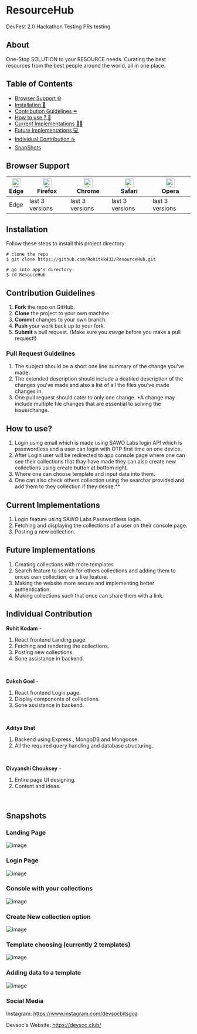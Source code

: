 # ResourceHub
DevFest 2.0 Hackathon
Testing PRs testing

## About
One-Stop SOLUTION to your RESOURCE needs. Curating the best resources from the best people around the world, all in one place.

## Table of Contents
- [Browser Support 🌐](#browser-support)
- [Installation 🐣](#installation)
- [Contribution Guidelines ✒](#contribution-guidelines)
- [How to use ? 📖](#how-to-use)
- [Current Implementations 👨‍💻](#current-implementations)
- [Future Implementations 💻](#future-implementations)
- [Individual Contribution ☕](#individual-contribution)
- [SnapShots](#snapshots)

## Browser Support
| [<img src="https://raw.githubusercontent.com/alrra/browser-logos/master/src/edge/edge_48x48.png" alt="IE / Edge" width="24px" height="24px" />](http://godban.github.io/browsers-support-badges/)</br>Edge | [<img src="https://raw.githubusercontent.com/alrra/browser-logos/master/src/firefox/firefox_48x48.png" alt="Firefox" width="24px" height="24px" />](http://godban.github.io/browsers-support-badges/)</br>Firefox | [<img src="https://raw.githubusercontent.com/alrra/browser-logos/master/src/chrome/chrome_48x48.png" alt="Chrome" width="24px" height="24px" />](http://godban.github.io/browsers-support-badges/)</br>Chrome | [<img src="https://raw.githubusercontent.com/alrra/browser-logos/master/src/safari/safari_48x48.png" alt="Safari" width="24px" height="24px" />](http://godban.github.io/browsers-support-badges/)</br>Safari | [<img src="https://raw.githubusercontent.com/alrra/browser-logos/master/src/opera/opera_48x48.png" alt="Opera" width="24px" height="24px" />](http://godban.github.io/browsers-support-badges/)</br>Opera |
| --- | --- | --- | --- | --- |
| Edge | last 3 versions | last 3 versions | last 3 versions | last 3 versions |

## Installation

Follow these steps to install this project directory:

```
# clone the repo
$ git clone https://github.com/Rohitkk432/ResourceHub.git

# go into app's directory:
$ cd ResouceHub

```

## Contribution Guidelines
1. **Fork** the repo on GitHub.
2. **Clone** the project to your own machine.
3. **Commit** changes to your own branch.
4. **Push** your work back up to your fork.
5. **Submit** a pull request.
(Make sure you *merge* before you make a pull request!)

### Pull Request Guidelines
1. The subject should be a short one line summary of the change you've made.
2. The extended description should include a deatiled description of the changes you've made and also a list of all the files you've made changes in.
3. One pull request should cater to only one change. *A change may include multiple file changes that are essential to solving the issue/change.

## How to use?
1. Login using email which is made using SAWO Labs login API which is passwordless and a user can login with OTP first time on one device.
2. After Login user will be redirected to app console page where one can see their collections that thay have made they can also create new collections using create button at bottom right.
3. Where one can choose template and input data into them.
4. One can also check others collection using the searchar provided and add them to they collection if they desire.**

## Current Implementations
1. Login feature using SAWO Labs Passwordless login.
2. Fetching and displaying the collections of a user on their console page.
3. Posting a new collection.

## Future Implementations
1. Creating collections with more templates
2. Search feature to search for others collections and adding them to onces own collection, or a like feature.
3. Making the website more secure and implementing better authentication.
4. Making collections such that once can share them with a link.

## Individual Contribution
**Rohit Kodam** -<br />
1. React frontend Landing page.
2. Fetching and rendering the collections.
3. Posting new collections.
4. Sone assistance in backend.
<br />

**Daksh Goel** -<br>
1. React frontend Login page.
2. Display components of collections.
3. Sone assistance in backend.
<br />

**Aditya Bhat** <br />
1. Backend using Express , MongoDB and Mongoose.
2. All the required query handling and database structuring.
<br />

**Divyanshi Chouksey** -<br>
1. Entire page UI designing.
2. Content and ideas.
<br />

## Snapshots

### Landing Page
![image](https://user-images.githubusercontent.com/74586376/129566686-2012037b-5762-4172-ac6d-86684bf7a2c3.png)

### Login Page
![image](https://user-images.githubusercontent.com/74586376/129566718-1432bcdd-1c2f-4069-a279-cc7befa5d6bd.png)

### Console with your collections
![image](https://user-images.githubusercontent.com/74586376/129566787-418b631a-49b4-427c-8554-7e940c09f143.png)

### Create New collection option 
![image](https://user-images.githubusercontent.com/74586376/129566841-0b8351de-409e-40a5-94ca-8684295ee9fe.png)

### Template choosing (currently 2 templates)
![image](https://user-images.githubusercontent.com/74586376/129566893-bc11095e-410a-4afb-a15c-c46468c451fa.png)

### Adding data to a template
![image](https://user-images.githubusercontent.com/74586376/129566928-4be4057e-5075-4c32-b510-54ee6ca60a6b.png)


### Social Media

Instagram: <https://www.instagram.com/devsocbitsgoa>

Devsoc's Website: <https://devsoc.club/>

